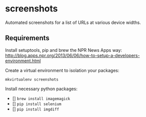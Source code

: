 screenshots
===========

Automated screenshots for a list of URLs at various device widths.

## Requirements

Install setuptools, pip and brew the NPR News Apps way:
http://blog.apps.npr.org/2013/06/06/how-to-setup-a-developers-environment.html

Create a virtual environment to isolation your packages:

`mkvirtualenv screenshots`

Install necessary python packages:

* [] `brew install imagemagick`
* [] `pip install selenium`
* [] `pip install imgdiff`
